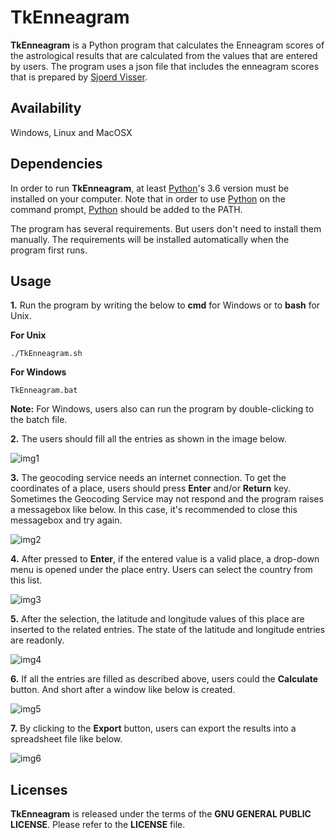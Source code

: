 # TkEnneagram

**TkEnneagram** is a Python program that calculates the Enneagram scores of the astrological results that are calculated from the values that are entered by users. The program uses a json file that includes the enneagram scores that is prepared by [Sjoerd Visser](https://vissesh.home.xs4all.nl/).

## Availability

Windows, Linux and MacOSX

## Dependencies

In order to run **TkEnneagram**, at least [Python](https://www.python.org/)'s 3.6 version must be installed on your computer. Note that in order to use [Python](https://www.python.org/) on the command prompt, [Python](https://www.python.org/) should be added to the PATH.

The program has several requirements. But users don't need to install them manually. The requirements will be installed automatically when the program first runs.

## Usage

**1.** Run the program by writing the below to **cmd** for Windows or to **bash** for Unix.

**For Unix**

    ./TkEnneagram.sh

**For Windows**

    TkEnneagram.bat
    
**Note:** For Windows, users also can run the program by double-clicking to the batch file.

**2.** The users should fill all the entries as shown in the image below.

![img1](https://user-images.githubusercontent.com/29302909/92821314-9b74e600-f3d3-11ea-9d10-4e90b0fbb1a4.png)

**3.** The geocoding service needs an internet connection. To get the coordinates of a place, users should press **Enter** and/or **Return** key. Sometimes the Geocoding Service may not respond and the program raises a messagebox like below. In this case, it's recommended to close this messagebox and try again.

![img2](https://user-images.githubusercontent.com/29302909/92814219-84ca9100-f3cb-11ea-9290-7af50b571c8b.png)

**4.** After pressed to **Enter**, if the entered value is a valid place, a drop-down menu is opened under the place entry. Users can select the country from this list.

![img3](https://user-images.githubusercontent.com/29302909/92821307-99ab2280-f3d3-11ea-8d41-4b4c5ec73208.png)

**5.** After the selection, the latitude and longitude values of this place are inserted to the related entries. The state of the latitude and longitude entries are readonly.

![img4](https://user-images.githubusercontent.com/29302909/92821311-9adc4f80-f3d3-11ea-8c67-735bb42abc34.png)

**6.** If all the entries are filled as described above, users could the **Calculate** button. And short after a window like below is created.

![img5](https://user-images.githubusercontent.com/29302909/92814222-85fbbe00-f3cb-11ea-84cf-f2f50fd220ea.png)

**7.** By clicking to the **Export** button, users can export the results into a spreadsheet file like below.

![img6](https://user-images.githubusercontent.com/29302909/92814215-83996400-f3cb-11ea-99a5-c154f7012f07.png)

## Licenses

**TkEnneagram** is released under the terms of the **GNU GENERAL PUBLIC LICENSE**. Please refer to the **LICENSE** file.
